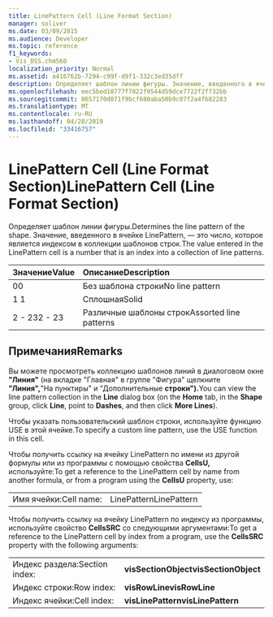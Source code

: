 ```yaml
---
title: LinePattern Cell (Line Format Section)
manager: soliver
ms.date: 03/09/2015
ms.audience: Developer
ms.topic: reference
f1_keywords:
- Vis_DSS.chm560
localization_priority: Normal
ms.assetid: a416762b-7294-c99f-d9f1-332c3ed35dff
description: Определяет шаблон линии фигуры. Значение, введенного в ячейке LinePattern, — это число, которое является индексом в коллекции шаблонов строк.
ms.openlocfilehash: eec5bed18777f7822f9544d59dce7722f2f732bb
ms.sourcegitcommit: 8657170d071f9bcf680aba50b9c07f2a4fb82283
ms.translationtype: MT
ms.contentlocale: ru-RU
ms.lasthandoff: 04/28/2019
ms.locfileid: "33416757"
---
```

# <a name="linepattern-cell-line-format-section"></a><span data-ttu-id="93093-104">LinePattern Cell (Line Format Section)</span><span class="sxs-lookup"><span data-stu-id="93093-104">LinePattern Cell (Line Format Section)</span></span>

<span data-ttu-id="93093-105">Определяет шаблон линии фигуры.</span><span class="sxs-lookup"><span data-stu-id="93093-105">Determines the line pattern of the shape.</span></span> <span data-ttu-id="93093-106">Значение, введенного в ячейке LinePattern, — это число, которое является индексом в коллекции шаблонов строк.</span><span class="sxs-lookup"><span data-stu-id="93093-106">The value entered in the LinePattern cell is a number that is an index into a collection of line patterns.</span></span>
  
|<span data-ttu-id="93093-107">**Значение**</span><span class="sxs-lookup"><span data-stu-id="93093-107">**Value**</span></span>|<span data-ttu-id="93093-108">**Описание**</span><span class="sxs-lookup"><span data-stu-id="93093-108">**Description**</span></span>|
|:-----|:-----|
|<span data-ttu-id="93093-109">0</span><span class="sxs-lookup"><span data-stu-id="93093-109">0</span></span>  <br/> |<span data-ttu-id="93093-110">Без шаблона строки</span><span class="sxs-lookup"><span data-stu-id="93093-110">No line pattern</span></span>  <br/> |
|<span data-ttu-id="93093-111">1 </span><span class="sxs-lookup"><span data-stu-id="93093-111">1</span></span>  <br/> |<span data-ttu-id="93093-112">Сплошная</span><span class="sxs-lookup"><span data-stu-id="93093-112">Solid</span></span>  <br/> |
|<span data-ttu-id="93093-113">2 - 23</span><span class="sxs-lookup"><span data-stu-id="93093-113">2 - 23</span></span>  <br/> |<span data-ttu-id="93093-114">Различные шаблоны строк</span><span class="sxs-lookup"><span data-stu-id="93093-114">Assorted line patterns</span></span>  <br/> |
   
## <a name="remarks"></a><span data-ttu-id="93093-115">Примечания</span><span class="sxs-lookup"><span data-stu-id="93093-115">Remarks</span></span>

<span data-ttu-id="93093-116">Вы можете просмотреть коллекцию шаблонов линий в  диалоговом  окне **"Линия"** (на вкладке "Главная" в группе "Фигура" щелкните **"Линия",**"На пунктиры" и "Дополнительные **строки").**</span><span class="sxs-lookup"><span data-stu-id="93093-116">You can view the line pattern collection in the **Line** dialog box (on the **Home** tab, in the **Shape** group, click **Line**, point to **Dashes**, and then click **More Lines**).</span></span>
  
<span data-ttu-id="93093-117">Чтобы указать пользовательский шаблон строки, используйте функцию USE в этой ячейке.</span><span class="sxs-lookup"><span data-stu-id="93093-117">To specify a custom line pattern, use the USE function in this cell.</span></span>
  
<span data-ttu-id="93093-118">Чтобы получить ссылку на ячейку LinePattern по имени из другой формулы или из программы с помощью свойства **CellsU,** используйте:</span><span class="sxs-lookup"><span data-stu-id="93093-118">To get a reference to the LinePattern cell by name from another formula, or from a program using the **CellsU** property, use:</span></span> 
  
|||
|:-----|:-----|
|<span data-ttu-id="93093-119">Имя ячейки:</span><span class="sxs-lookup"><span data-stu-id="93093-119">Cell name:</span></span>  <br/> |<span data-ttu-id="93093-120">LinePattern</span><span class="sxs-lookup"><span data-stu-id="93093-120">LinePattern</span></span>  <br/> |
   
<span data-ttu-id="93093-121">Чтобы получить ссылку на ячейку LinePattern по индексу из программы, используйте свойство **CellsSRC** со следующими аргументами:</span><span class="sxs-lookup"><span data-stu-id="93093-121">To get a reference to the LinePattern cell by index from a program, use the **CellsSRC** property with the following arguments:</span></span> 
  
|||
|:-----|:-----|
|<span data-ttu-id="93093-122">Индекс раздела:</span><span class="sxs-lookup"><span data-stu-id="93093-122">Section index:</span></span>  <br/> |<span data-ttu-id="93093-123">**visSectionObject**</span><span class="sxs-lookup"><span data-stu-id="93093-123">**visSectionObject**</span></span> <br/> |
|<span data-ttu-id="93093-124">Индекс строки:</span><span class="sxs-lookup"><span data-stu-id="93093-124">Row index:</span></span>  <br/> |<span data-ttu-id="93093-125">**visRowLine**</span><span class="sxs-lookup"><span data-stu-id="93093-125">**visRowLine**</span></span> <br/> |
|<span data-ttu-id="93093-126">Индекс ячейки:</span><span class="sxs-lookup"><span data-stu-id="93093-126">Cell index:</span></span>  <br/> |<span data-ttu-id="93093-127">**visLinePattern**</span><span class="sxs-lookup"><span data-stu-id="93093-127">**visLinePattern**</span></span> <br/> |
   

